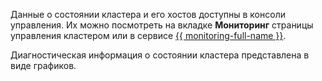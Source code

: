Данные о состоянии кластера и его хостов доступны в консоли управления. Их можно посмотреть на вкладке **Мониторинг** страницы управления кластером  или в сервисе [{{ monitoring-full-name }}](../../monitoring/concepts/index.md).

Диагностическая информация о состоянии кластера представлена в виде графиков.
